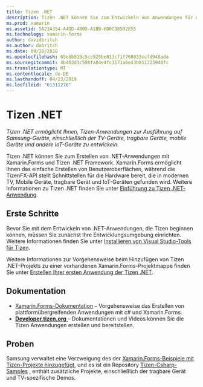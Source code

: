 ```yaml
---
title: Tizen .NET
description: Tizen .NET können Sie zum Entwickeln von Anwendungen für das Betriebssystem Tizen, die auf Samsung-Geräte, einschließlich der TV-Geräte, tragbare Geräte, mobile Geräte und andere IoT-Geräten ausgeführt wird.
ms.prod: xamarin
ms.assetid: 5A22A354-A4DD-480D-A1BB-6D0C38592E55
ms.technology: xamarin-forms
author: davidbritch
ms.author: dabritch
ms.date: 09/26/2018
ms.openlocfilehash: 69e8b919c5cc925be813cf1f768833ccfd948ada
ms.sourcegitcommit: 4b402d1c508fa84e4fc3171a6e43b811323948fc
ms.translationtype: MT
ms.contentlocale: de-DE
ms.lasthandoff: 04/23/2019
ms.locfileid: "61311276"
---
```

# <a name="tizen-net"></a>Tizen .NET

_Tizen .NET ermöglicht Ihnen, Tizen-Anwendungen zur Ausführung auf Samsung-Geräte, einschließlich der TV-Geräte, tragbare Geräte, mobile Geräte und andere IoT-Geräte zu entwickeln._

Tizen .NET können Sie zum Erstellen von .NET-Anwendungen mit Xamarin.Forms und Tizen .NET Framework. Xamarin.Forms ermöglicht Ihnen das einfache Erstellen von Benutzeroberflächen, während die TizenFX-API stellt Schnittstellen für die Hardware bereit, die in modernen TV, Mobile Geräte, tragbare Gerät und IoT-Geräten gefunden wird. Weitere Informationen zu Tizen .NET finden Sie unter [Einführung zu Tizen .NET-Anwendung](https://developer.tizen.org/development/training/.net-application).

## <a name="get-started"></a>Erste Schritte

Bevor Sie mit dem Entwickeln von .NET-Anwendungen, die Tizen beginnen können, müssen Sie zunächst Ihre Entwicklungsumgebung einrichten. Weitere Informationen finden Sie unter [Installieren von Visual Studio-Tools für Tizen](https://developer.tizen.org/development/visual-studio-tools-tizen/installing-visual-studio-tools-tizen).

Weitere Informationen zur Vorgehensweise beim Hinzufügen von Tizen .NET-Projekts zu einer vorhandenen Xamarin.Forms-Projektmappe finden Sie unter [Erstellen Ihrer ersten Anwendung der Tizen .NET](https://developer.tizen.org/development/training/.net-application/creating-your-first-tizen-.net-application).

## <a name="documentation"></a>Dokumentation

- [Xamarin.Forms-Dokumentation](~/xamarin-forms/index.yml) &ndash; Vorgehensweise das Erstellen von plattformübergreifenden Anwendungen mit c# und Xamarin.Forms.
- [**Developer.tizen.org** ](https://developer.tizen.org/development) &ndash; Dokumentationen und Videos können Sie die Tizen Anwendungen erstellen und bereitstellen.

## <a name="samples"></a>Proben

Samsung verwaltet eine Verzweigung des der [Xamarin.Forms-Beispiele mit Tizen-Projekte hinzugefügt](https://github.com/Samsung/xamarin-forms-samples), und es ist ein Repository [Tizen-Csharp-Samples](https://github.com/Samsung/Tizen-CSharp-Samples) , enthält zusätzliche Projekte, einschließlich der tragbare Gerät und TV-spezifische Demos.
